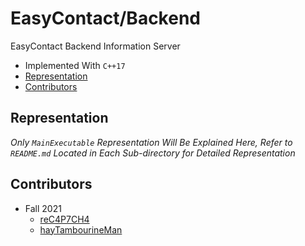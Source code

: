 # EasyContact/Backend
EasyContact Backend Information Server
- Implemented With `C++17`
- [Representation](#representation)
- [Contributors](#contributors)

## Representation
_Only `MainExecutable` Representation Will Be Explained Here, Refer to `README.md` Located in Each Sub-directory for Detailed Representation_

## Contributors
- Fall 2021
  - [reC4P7CH4](https://github.com/reC4P7CH4/)
  - [hayTambourineMan](https://github.com/hayTambourineMan/)

